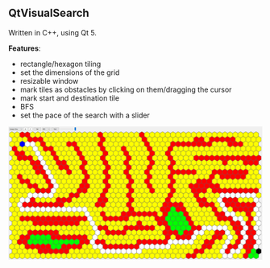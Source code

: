 ## QtVisualSearch
Written in C++, using Qt 5.

**Features**:
- rectangle/hexagon tiling
- set the dimensions of the grid
- resizable window
- mark tiles as obstacles by clicking on them/dragging the cursor
- mark start and destination tile
- BFS
- set the pace of the search with a slider

![Shortest path on a hexagonal grid](/doc/hex_path.png?raw=true)
